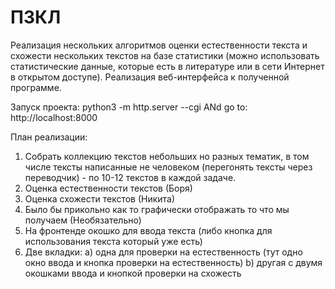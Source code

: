 # ПЗКЛ
Реализация нескольких алгоритмов оценки естественности текста и схожести нескольких текстов на базе статистики (можно использовать статистические данные, которые есть в литературе или в сети Интернет в открытом доступе). Реализация веб-интерфейса к полученной программе.

Запуск проекта:
python3 -m http.server --cgi
ANd go to: http://localhost:8000


План реализации:
1) Собрать коллекцию текстов небольших но разных тематик, в том числе тексты написанные не человеком (перегонять тексты через переводчик) - по 10-12 текстов в каждой задаче.
2) Оценка естественности текстов (Боря)
3) Оценка схожести текстов (Никита)
4) Было бы прикольно как то графически отображать то что мы получаем (Необязательно)
5) На фронтенде окошко для ввода текста (либо кнопка для использования текста который уже есть)
6) Две вкладки:
      a) одна для проверки на естественность (тут одно окно ввода и кнопка проверки на естественность)
      b) другая с двумя окошками ввода и кнопкой проверки на схожесть
